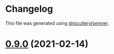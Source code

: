 # Changelog

This file was generated using [@jscutlery/semver](https://github.com/jscutlery/semver).

# [0.9.0](https://github.com/studds/nx-aws/compare/v0.8.3...v0.9.0) (2021-02-14)
